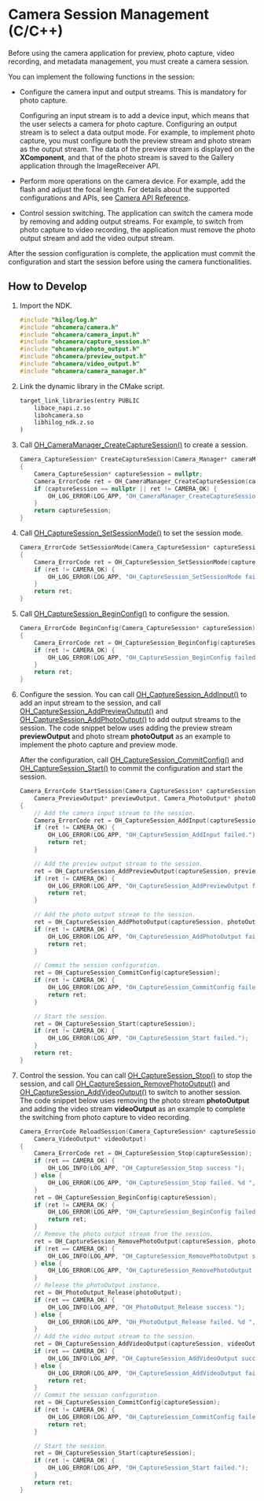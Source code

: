 # Camera Session Management (C/C++)
<!--Kit: Camera Kit-->
<!--Subsystem: Multimedia-->
<!--Owner: @qano-->
<!--Designer: @leo_ysl-->
<!--Tester: @xchaosioda-->
<!--Adviser: @zengyawen-->

Before using the camera application for preview, photo capture, video recording, and metadata management, you must create a camera session.

You can implement the following functions in the session:

- Configure the camera input and output streams. This is mandatory for photo capture.

  Configuring an input stream is to add a device input, which means that the user selects a camera for photo capture. Configuring an output stream is to select a data output mode. For example, to implement photo capture, you must configure both the preview stream and photo stream as the output stream. The data of the preview stream is displayed on the **XComponent**, and that of the photo stream is saved to the Gallery application through the ImageReceiver API.

- Perform more operations on the camera device. For example, add the flash and adjust the focal length. For details about the supported configurations and APIs, see [Camera API Reference](../../reference/apis-camera-kit/capi-oh-camera.md).

- Control session switching. The application can switch the camera mode by removing and adding output streams. For example, to switch from photo capture to video recording, the application must remove the photo output stream and add the video output stream.

After the session configuration is complete, the application must commit the configuration and start the session before using the camera functionalities.

## How to Develop

1. Import the NDK.

   ```c++
   #include "hilog/log.h"
   #include "ohcamera/camera.h"
   #include "ohcamera/camera_input.h"
   #include "ohcamera/capture_session.h"
   #include "ohcamera/photo_output.h"
   #include "ohcamera/preview_output.h"
   #include "ohcamera/video_output.h"
   #include "ohcamera/camera_manager.h"
   ```

2. Link the dynamic library in the CMake script.

   ```txt
   target_link_libraries(entry PUBLIC
       libace_napi.z.so
       libohcamera.so
       libhilog_ndk.z.so
   )
   ```

3. Call [OH_CameraManager_CreateCaptureSession()](../../reference/apis-camera-kit/capi-camera-manager-h.md#oh_cameramanager_createcapturesession) to create a session.

   ```c++
   Camera_CaptureSession* CreateCaptureSession(Camera_Manager* cameraManager)
   {
       Camera_CaptureSession* captureSession = nullptr;
       Camera_ErrorCode ret = OH_CameraManager_CreateCaptureSession(cameraManager, &captureSession);
       if (captureSession == nullptr || ret != CAMERA_OK) {
           OH_LOG_ERROR(LOG_APP, "OH_CameraManager_CreateCaptureSession failed.");
       }
       return captureSession;
   }
   ```

4. Call [OH_CaptureSession_SetSessionMode()](../../reference/apis-camera-kit/capi-capture-session-h.md#oh_capturesession_setsessionmode) to set the session mode.

   ```c++
   Camera_ErrorCode SetSessionMode(Camera_CaptureSession* captureSession)
   {
       Camera_ErrorCode ret = OH_CaptureSession_SetSessionMode(captureSession, NORMAL_VIDEO);
       if (ret != CAMERA_OK) {
           OH_LOG_ERROR(LOG_APP, "OH_CaptureSession_SetSessionMode failed.");
       }
       return ret;
   }
   ```

5. Call [OH_CaptureSession_BeginConfig()](../../reference/apis-camera-kit/capi-capture-session-h.md#oh_capturesession_beginconfig) to configure the session.

   ```c++
   Camera_ErrorCode BeginConfig(Camera_CaptureSession* captureSession)
   {
       Camera_ErrorCode ret = OH_CaptureSession_BeginConfig(captureSession);
       if (ret != CAMERA_OK) {
           OH_LOG_ERROR(LOG_APP, "OH_CaptureSession_BeginConfig failed.");
       }
       return ret;
   }
   ```

6. Configure the session. You can call [OH_CaptureSession_AddInput()](../../reference/apis-camera-kit/capi-capture-session-h.md#oh_capturesession_addinput) to add an input stream to the session, and call [OH_CaptureSession_AddPreviewOutput()](../../reference/apis-camera-kit/capi-capture-session-h.md#oh_capturesession_addpreviewoutput) and [OH_CaptureSession_AddPhotoOutput()](../../reference/apis-camera-kit/capi-capture-session-h.md#oh_capturesession_addphotooutput) to add output streams to the session. The code snippet below uses adding the preview stream **previewOutput** and photo stream **photoOutput** as an example to implement the photo capture and preview mode.

   After the configuration, call [OH_CaptureSession_CommitConfig()](../../reference/apis-camera-kit/capi-capture-session-h.md#oh_capturesession_commitconfig) and [OH_CaptureSession_Start()](../../reference/apis-camera-kit/capi-capture-session-h.md#oh_capturesession_start) to commit the configuration and start the session.

   ```c++
   Camera_ErrorCode StartSession(Camera_CaptureSession* captureSession, Camera_Input* cameraInput,
       Camera_PreviewOutput* previewOutput, Camera_PhotoOutput* photoOutput)
   {
       // Add the camera input stream to the session.
       Camera_ErrorCode ret = OH_CaptureSession_AddInput(captureSession, cameraInput);
       if (ret != CAMERA_OK) {
           OH_LOG_ERROR(LOG_APP, "OH_CaptureSession_AddInput failed.");
           return ret;
       }

       // Add the preview output stream to the session.
       ret = OH_CaptureSession_AddPreviewOutput(captureSession, previewOutput);
       if (ret != CAMERA_OK) {
           OH_LOG_ERROR(LOG_APP, "OH_CaptureSession_AddPreviewOutput failed.");
           return ret;
       }

       // Add the photo output stream to the session.
       ret = OH_CaptureSession_AddPhotoOutput(captureSession, photoOutput);
       if (ret != CAMERA_OK) {
           OH_LOG_ERROR(LOG_APP, "OH_CaptureSession_AddPhotoOutput failed.");
           return ret;
       }

       // Commit the session configuration.
       ret = OH_CaptureSession_CommitConfig(captureSession);
       if (ret != CAMERA_OK) {
           OH_LOG_ERROR(LOG_APP, "OH_CaptureSession_CommitConfig failed.");
           return ret;
       }

       // Start the session.
       ret = OH_CaptureSession_Start(captureSession);
       if (ret != CAMERA_OK) {
           OH_LOG_ERROR(LOG_APP, "OH_CaptureSession_Start failed.");
       }
       return ret;
   }
   ```

7. Control the session. You can call [OH_CaptureSession_Stop()](../../reference/apis-camera-kit/capi-capture-session-h.md#oh_capturesession_stop) to stop the session, and call [OH_CaptureSession_RemovePhotoOutput()](../../reference/apis-camera-kit/capi-capture-session-h.md#oh_capturesession_removephotooutput) and [OH_CaptureSession_AddVideoOutput()](../../reference/apis-camera-kit/capi-capture-session-h.md#oh_capturesession_addvideooutput) to switch to another session. The code snippet below uses removing the photo stream **photoOutput** and adding the video stream **videoOutput** as an example to complete the switching from photo capture to video recording.

   ```c++
   Camera_ErrorCode ReloadSession(Camera_CaptureSession* captureSession, Camera_PhotoOutput* photoOutput,
       Camera_VideoOutput* videoOutput)
   {
       Camera_ErrorCode ret = OH_CaptureSession_Stop(captureSession);
       if (ret == CAMERA_OK) {
           OH_LOG_INFO(LOG_APP, "OH_CaptureSession_Stop success ");
       } else {
           OH_LOG_ERROR(LOG_APP, "OH_CaptureSession_Stop failed. %d ", ret);
       }
       ret = OH_CaptureSession_BeginConfig(captureSession);
       if (ret != CAMERA_OK) {
           OH_LOG_ERROR(LOG_APP, "OH_CaptureSession_BeginConfig failed.");
           return ret;
       }
       // Remove the photo output stream from the session.
       ret = OH_CaptureSession_RemovePhotoOutput(captureSession, photoOutput);
       if (ret == CAMERA_OK) {
           OH_LOG_INFO(LOG_APP, "OH_CaptureSession_RemovePhotoOutput success ");
       } else {
           OH_LOG_ERROR(LOG_APP, "OH_CaptureSession_RemovePhotoOutput failed. %d ", ret);
       }
       // Release the photoOutput instance.
       ret = OH_PhotoOutput_Release(photoOutput);
       if (ret == CAMERA_OK) {
           OH_LOG_INFO(LOG_APP, "OH_PhotoOutput_Release success ");
       } else {
           OH_LOG_ERROR(LOG_APP, "OH_PhotoOutput_Release failed. %d ", ret);
       }
       // Add the video output stream to the session.
       ret = OH_CaptureSession_AddVideoOutput(captureSession, videoOutput);
       if (ret == CAMERA_OK) {
           OH_LOG_INFO(LOG_APP, "OH_CaptureSession_AddVideoOutput success ");
       } else {
           OH_LOG_ERROR(LOG_APP, "OH_CaptureSession_AddVideoOutput failed. %d ", ret);
           return ret;
       }
       // Commit the session configuration.
       ret = OH_CaptureSession_CommitConfig(captureSession);
       if (ret != CAMERA_OK) {
           OH_LOG_ERROR(LOG_APP, "OH_CaptureSession_CommitConfig failed.");
           return ret;
       }

       // Start the session.
       ret = OH_CaptureSession_Start(captureSession);
       if (ret != CAMERA_OK) {
           OH_LOG_ERROR(LOG_APP, "OH_CaptureSession_Start failed.");
       }
       return ret;
   }
   ```
